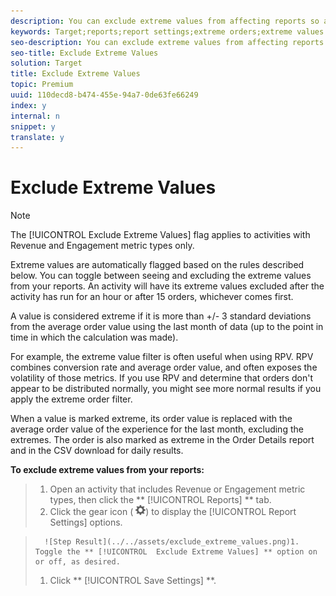 ```yaml
---
description: You can exclude extreme values from affecting reports so a few unusual orders don't affect your activity results. An example of an unusual order might be a coach buying uniforms for an entire team instead of individual shoppers buying individual uniforms.
keywords: Target;reports;report settings;extreme orders;extreme values
seo-description: You can exclude extreme values from affecting reports so a few unusual orders don't affect your activity results. An example of an unusual order might be a coach buying uniforms for an entire team instead of individual shoppers buying individual uniforms.
seo-title: Exclude Extreme Values
solution: Target
title: Exclude Extreme Values
topic: Premium
uuid: 110decd8-b474-455e-94a7-0de63fe66249
index: y
internal: n
snippet: y
translate: y
---
```


# Exclude Extreme Values


>[!NOTE]
>
>The [!UICONTROL  Exclude Extreme Values] flag applies to activities with Revenue and Engagement metric types only. 



Extreme values are automatically flagged based on the rules described below. You can toggle between seeing and excluding the extreme values from your reports. An activity will have its extreme values excluded after the activity has run for an hour or after 15 orders, whichever comes first. 

A value is considered extreme if it is more than +/- 3 standard deviations from the average order value using the last month of data (up to the point in time in which the calculation was made). 

For example, the extreme value filter is often useful when using RPV. RPV combines conversion rate and average order value, and often exposes the volatility of those metrics. If you use RPV and determine that orders don't appear to be distributed normally, you might see more normal results if you apply the extreme order filter. 

When a value is marked extreme, its order value is replaced with the average order value of the experience for the last month, excluding the extremes. The order is also marked as extreme in the Order Details report and in the CSV download for daily results. 

**To exclude extreme values from your reports:** 

>1. Open an activity that includes Revenue or Engagement metric types, then click the ** [!UICONTROL  Reports] ** tab.
>1. Click the gear icon (  ![](../../assets/icon_gear.png)) to display the [!UICONTROL  Report Settings] options.

>       ![Step Result](../../assets/exclude_extreme_values.png)1. Toggle the ** [!UICONTROL  Exclude Extreme Values] ** option on or off, as desired.
>1. Click ** [!UICONTROL  Save Settings] **.
